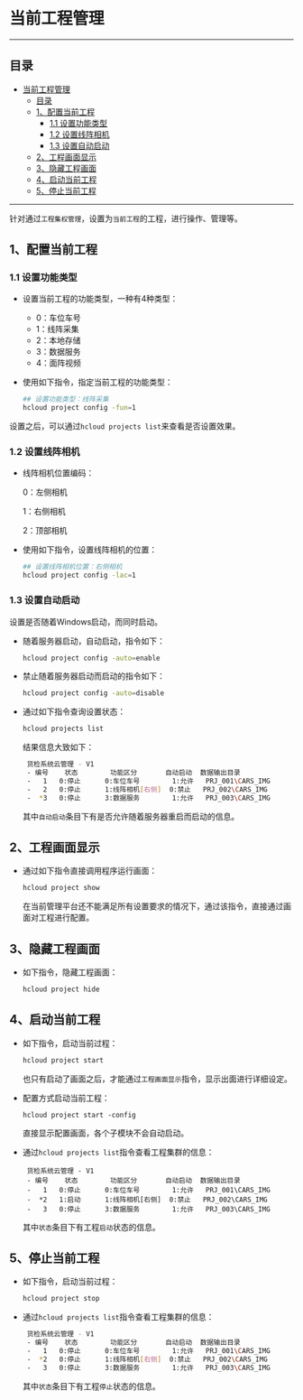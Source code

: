 

# 当前工程管理

---
## 目录

- [当前工程管理](#当前工程管理)
  - [目录](#目录)
  - [1、配置当前工程](#1配置当前工程)
    - [1.1 设置功能类型](#11-设置功能类型)
    - [1.2 设置线阵相机](#12-设置线阵相机)
    - [1.3 设置自动启动](#13-设置自动启动)
  - [2、工程画面显示](#2工程画面显示)
  - [3、隐藏工程画面](#3隐藏工程画面)
  - [4、启动当前工程](#4启动当前工程)
  - [5、停止当前工程](#5停止当前工程)

---


针对通过`工程集权管理`，设置为`当前工程`的工程，进行操作、管理等。

## 1、配置当前工程

### 1.1 设置功能类型

- 设置当前工程的功能类型，一种有4种类型：
  - 0：车位车号
  - 1：线阵采集
  - 2：本地存储
  - 3：数据服务
  - 4：面阵视频

- 使用如下指令，指定当前工程的功能类型：

  ```sh
  ## 设置功能类型：线阵采集
  hcloud project config -fun=1
  ```

设置之后，可以通过`hcloud projects list`来查看是否设置效果。

### 1.2 设置线阵相机

- 线阵相机位置编码：

  0：左侧相机

  1：右侧相机

  2：顶部相机

- 使用如下指令，设置线阵相机的位置：

  ```sh
  ## 设置线阵相机位置：右侧相机
  hcloud project config -lac=1
  ```

  

### 1.3 设置自动启动

设置是否随着Windows启动，而同时启动。

- 随着服务器启动，自动启动，指令如下：

  ```sh
  hcloud project config -auto=enable
  ```

- 禁止随着服务器启动而启动的指令如下：

  ```sh
  hcloud project config -auto=disable
  ```

- 通过如下指令查询设置状态：

  ```sh
  hcloud projects list
  ```

  结果信息大致如下：
  
  ```sh
   货检系统云管理 - V1
   - 编号    状态        功能区分       自动启动  数据输出目录
   -   1   0:停止      0:车位车号        1:允许   PRJ_001\CARS_IMG
   -   2   0:停止      1:线阵相机[右侧]  0:禁止   PRJ_002\CARS_IMG
   -  *3   0:停止      3:数据服务        1:允许   PRJ_003\CARS_IMG
  ```

  其中`自动启动`条目下有是否允许随着服务器重启而启动的信息。


## 2、工程画面显示

- 通过如下指令直接调用程序运行画面：

  ```sh
  hcloud project show
  ```

  在当前管理平台还不能满足所有设置要求的情况下，通过该指令，直接通过画面对工程进行配置。

## 3、隐藏工程画面

- 如下指令，隐藏工程画面：

  ```sh
  hcloud project hide
  ```

## 4、启动当前工程

- 如下指令，启动当前过程：

  ```sh
  hcloud project start
  ```
  也只有启动了画面之后，才能通过`工程画面显示`指令，显示出面进行详细设定。

- 配置方式启动当前工程：

  ```shell
  hcloud project start -config
  ```

  直接显示配置画面，各个子模块不会自动启动。

- 通过`hcloud projects list`指令查看工程集群的信息：

  ```
   货检系统云管理 - V1
   - 编号    状态        功能区分       自动启动  数据输出目录
   -   1   0:停止      0:车位车号        1:允许   PRJ_001\CARS_IMG
   -  *2   1:启动      1:线阵相机[右侧]  0:禁止   PRJ_002\CARS_IMG
   -   3   0:停止      3:数据服务        1:允许   PRJ_003\CARS_IMG
  ```

  其中`状态`条目下有工程`启动`状态的信息。

## 5、停止当前工程

- 如下指令，启动当前过程：

  ```sh
  hcloud project stop
  ```

- 通过`hcloud projects list`指令查看工程集群的信息：

  ```sh
   货检系统云管理 - V1
   - 编号    状态        功能区分       自动启动  数据输出目录
   -   1   0:停止      0:车位车号        1:允许   PRJ_001\CARS_IMG
   -  *2   0:停止      1:线阵相机[右侧]  0:禁止   PRJ_002\CARS_IMG
   -   3   0:停止      3:数据服务        1:允许   PRJ_003\CARS_IMG
  ```
  
  其中`状态`条目下有工程`停止`状态的信息。



















